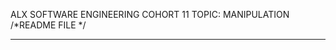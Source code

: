 ALX SOFTWARE ENGINEERING
COHORT 11
TOPIC: MANIPULATION
/*README FILE */
******************************
